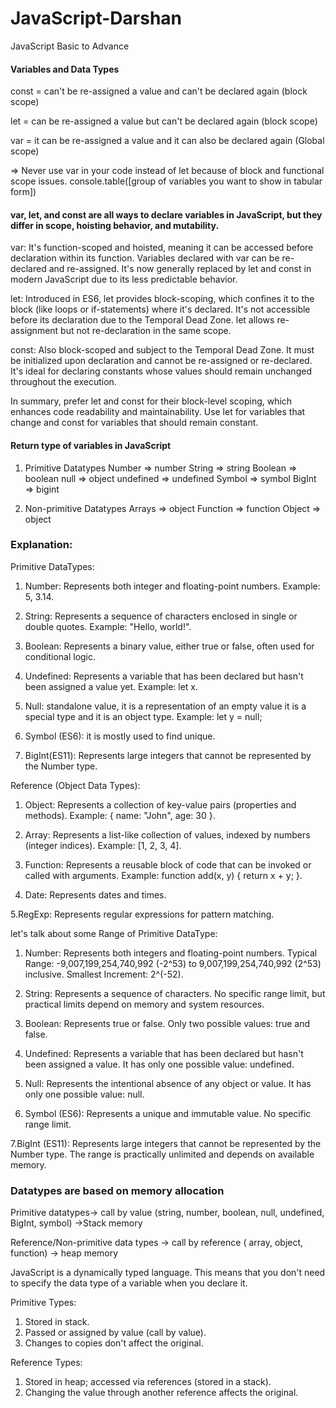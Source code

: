 # JavaScript-Darshan
JavaScript Basic to Advance

#### Variables and Data Types
const = can't be re-assigned a value and can't be declared again  (block scope)

let = can be re-assigned a value but can't be declared again (block scope)

var = it can be re-assigned a value and it can also be declared again  (Global scope)


=> Never use var in your code instead of let because of block and functional scope issues.
 console.table([group of variables you want to show in tabular form])

 #### var, let, and const are all ways to declare variables in JavaScript, but they differ in scope, hoisting behavior, and mutability.

var: It's function-scoped and hoisted, meaning it can be accessed before declaration within its function. Variables declared with var can be re-declared and re-assigned. It's now generally replaced by let and const in modern JavaScript due to its less predictable behavior.

let: Introduced in ES6, let provides block-scoping, which confines it to the block (like loops or if-statements) where it's declared. It's not accessible before its declaration due to the Temporal Dead Zone. let allows re-assignment but not re-declaration in the same scope.

const: Also block-scoped and subject to the Temporal Dead Zone. It must be initialized upon declaration and cannot be re-assigned or re-declared. It's ideal for declaring constants whose values should remain unchanged throughout the execution.

In summary, prefer let and const for their block-level scoping, which enhances code readability and maintainability. 
Use let for variables that change and const for variables that should remain constant.


#### Return type of variables in JavaScript
1) Primitive Datatypes
       Number => number
       String  => string
       Boolean  => boolean
       null  => object
       undefined  =>  undefined
       Symbol  =>  symbol
       BigInt  =>  bigint

2) Non-primitive Datatypes
       Arrays  =>  object
       Function  =>  function
       Object  =>  object

### Explanation:
Primitive DataTypes:

1. Number: Represents both integer and floating-point numbers. Example: 5, 3.14.
 
2. String: Represents a sequence of characters enclosed in single or double quotes. Example: "Hello, world!".

3. Boolean: Represents a binary value, either true or false, often used for conditional logic.

4. Undefined: Represents a variable that has been declared but hasn't been assigned a value yet. Example: let x.

5. Null:  standalone value, it is a representation of an empty value it is a special type and it is an object type. Example: let y = null; 

6. Symbol (ES6): it is mostly used to find unique.

7. BigInt(ES11): Represents large integers that cannot be represented by the Number type.

 Reference (Object Data Types):

1. Object: Represents a collection of key-value pairs (properties and methods). Example: { name: "John", age: 30 }.

2. Array: Represents a list-like collection of values, indexed by numbers (integer indices). Example: [1, 2, 3, 4].

3. Function: Represents a reusable block of code that can be invoked or called with arguments. Example: function add(x, y) { return x + y; }.

4. Date: Represents dates and times.

5.RegExp: Represents regular expressions for pattern matching.


let's talk about some Range of Primitive DataType:
   1. Number:
        Represents both integers and floating-point numbers.
        Typical Range: -9,007,199,254,740,992 (-2^53) to 9,007,199,254,740,992 (2^53) inclusive.
        Smallest Increment: 2^(-52).
     
   2. String:
        Represents a sequence of characters.
        No specific range limit, but practical limits depend on memory and system resources.
        
   3. Boolean:
        Represents true or false.
        Only two possible values: true and false.
        
   4. Undefined:
        Represents a variable that has been declared but hasn't been assigned a value.
        It has only one possible value: undefined.
        
   5. Null:
        Represents the intentional absence of any object or value.
        It has only one possible value: null.
        
   6. Symbol (ES6):
        Represents a unique and immutable value.
        No specific range limit.
        
   7.BigInt (ES11):
        Represents large integers that cannot be represented by the Number type.
        The range is practically unlimited and depends on available memory.

### Datatypes are based on memory allocation
Primitive datatypes->  call by value (string, number, boolean, null, undefined, BigInt, symbol) ->Stack memory

Reference/Non-primitive data types -> call by reference ( array, object, function) -> heap memory

JavaScript is a dynamically typed language. This means that you don't need to specify the data type of a variable when you declare it.

Primitive Types:
1. Stored in stack.
2. Passed or assigned by value (call by value).
3. Changes to copies don't affect the original.

Reference Types:
1. Stored in heap; accessed via references (stored in a stack).
2. Changing the value through another reference affects the original.

